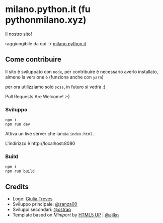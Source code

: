 # milano.python.it (fu pythonmilano.xyz)

Il nostro sito!

raggiungibile da qui -> [milano.python.it](http://milano.python.it/)

## Come contribuire

Il sito è sviluppato con `node`, per contribuire è necessario averlo installato, almeno la versione `6` (funziona anche con `yarn`)

per ora utilizziamo solo `scss`, in futuro si vedrà :)

Pull Requests Are Welcome! :-)

### Sviluppo

```
npm i
npm run dev
```

Attiva un live server che lancia `index.html`. 

L'indirizzo è http://localhost:8080

### Build

```
npm i
npm run build
```


## Credits

* Logo: [Giulia Treves](https://www.facebook.com/TU-VES-1442116032759831/)
* Sviluppo principale: [@zanza00](https://github.com/zanza00)
* Sviluppi secondari: [@cstrap](https://github.com/cstrap)
* Template based on _Miniport_ by [HTML5 UP](html5up.net) | [@ajlkn](aj@lkn.io)

